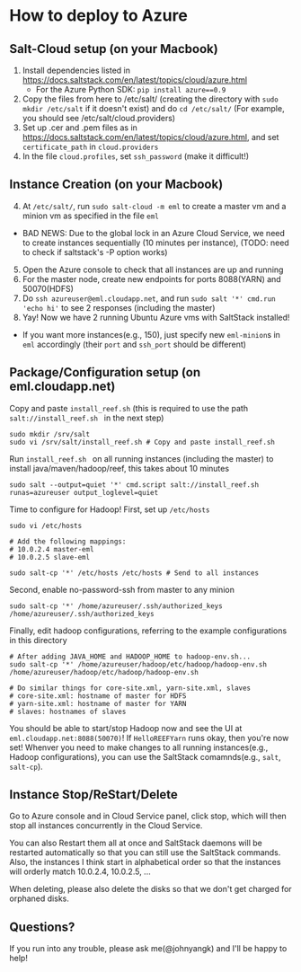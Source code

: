 # How to deploy to Azure

## Salt-Cloud setup (on your Macbook)
1. Install dependencies listed in https://docs.saltstack.com/en/latest/topics/cloud/azure.html
	- For the Azure Python SDK: `pip install azure==0.9`
2. Copy the files from here to /etc/salt/ (creating the directory with `sudo mkdir /etc/salt` if it doesn't exist) and do `cd /etc/salt/` (For example, you should see /etc/salt/cloud.providers)
3. Set up .cer and .pem files as in https://docs.saltstack.com/en/latest/topics/cloud/azure.html, and set `certificate_path` in `cloud.providers`
4. In the file `cloud.profiles`, set `ssh_password` (make it difficult!)


## Instance Creation (on your Macbook)

4. At `/etc/salt/`, run `sudo salt-cloud -m eml` to create a master vm and a minion vm as specified in the file `eml`
  - BAD NEWS: Due to the global lock in an Azure Cloud Service, we need to create instances sequentially (10 minutes per instance), (TODO: need to check if saltstack's -P option works)
5. Open the Azure console to check that all instances are up and running
6. For the master node, create new endpoints for ports 8088(YARN) and 50070(HDFS)
7. Do `ssh azureuser@eml.cloudapp.net`, and run `sudo salt '*' cmd.run 'echo hi'` to see 2 responses (including the master)
8. Yay! Now we have 2 running Ubuntu Azure vms with SaltStack installed!
  - If you want more instances(e.g., 150), just specify new `eml-minion`s in `eml` accordingly (their `port` and `ssh_port` should be different)

## Package/Configuration setup (on eml.cloudapp.net)

Copy and paste `install_reef.sh` (this is required to use the path `salt://install_reef.sh ` in the next step)

```
sudo mkdir /srv/salt
sudo vi /srv/salt/install_reef.sh # Copy and paste install_reef.sh
```


Run `install_reef.sh ` on all running instances (including the master) to install java/maven/hadoop/reef, this takes about 10 minutes

```
sudo salt --output=quiet '*' cmd.script salt://install_reef.sh runas=azureuser output_loglevel=quiet

```

Time to configure for Hadoop! First, set up `/etc/hosts`

```
sudo vi /etc/hosts

# Add the following mappings:
# 10.0.2.4 master-eml
# 10.0.2.5 slave-eml

sudo salt-cp '*' /etc/hosts /etc/hosts # Send to all instances

```

Second, enable no-password-ssh from master to any minion

```
sudo salt-cp '*' /home/azureuser/.ssh/authorized_keys /home/azureuser/.ssh/authorized_keys
```

Finally, edit hadoop configurations, referring to the example configurations in this directory

```
# After adding JAVA_HOME and HADOOP_HOME to hadoop-env.sh...
sudo salt-cp '*' /home/azureuser/hadoop/etc/hadoop/hadoop-env.sh /home/azureuser/hadoop/etc/hadoop/hadoop-env.sh

# Do similar things for core-site.xml, yarn-site.xml, slaves
# core-site.xml: hostname of master for HDFS
# yarn-site.xml: hostname of master for YARN
# slaves: hostnames of slaves
```

You should be able to start/stop Hadoop now and see the UI at  `eml.cloudapp.net:8088(50070)`! If `HelloREEFYarn` runs okay, then you're now set! Whenver you need to make changes to all running instances(e.g., Hadoop configurations), you can use the SaltStack comamnds(e.g., `salt`, `salt-cp`).


## Instance Stop/ReStart/Delete

Go to Azure console and in Cloud Service panel, click stop, which will then stop all instances concurrently in the Cloud Service. 

You can also Restart them all at once and SaltStack daemons will be restarted automatically so that you can still use the SaltStack commands. Also, the instances I think start in alphabetical order so that the instances will orderly match 10.0.2.4, 10.0.2.5, ...

When deleting, please also delete the disks so that we don't get charged for orphaned disks.


## Questions?

If you run into any trouble, please ask me(@johnyangk) and I'll be happy to help!
